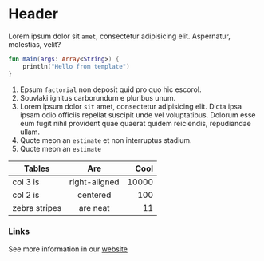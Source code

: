 # Header

Lorem ipsum dolor sit `amet`, consectetur adipisicing elit. Aspernatur, molestias, velit?

<div class="language-kotlin" theme="idea" theme="idea">

```kotlin
fun main(args: Array<String>) {
    println("Hello from template")
}
```

</div>

1. Epsum `factorial` non deposit quid pro quo hic escorol.
2. Souvlaki ignitus carborundum e pluribus unum.
3. Lorem ipsum dolor `sit` amet, consectetur adipisicing elit. Dicta ipsa ipsam odio officiis repellat suscipit unde vel voluptatibus. Dolorum esse eum fugit nihil provident quae quaerat quidem reiciendis, repudiandae ullam.
4. Quote meon an `estimate` et non interruptus stadium.
5. Quote meon an `estimate`


| Tables        | Are           | Cool  |
| ------------- |:-------------:| -----:|
| col 3 is      | right-aligned | 10000 |
| col 2 is      | centered      |   100 |
| zebra stripes | are neat      |    11 |


### Links

See more information in our [website](https://kotlinlang.org/)
